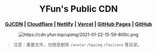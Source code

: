 <h1 align="center">YFun's Public CDN</h1>
<h3 align="center">
  <a href="https://gjcdn.com">GJCDN</a> |  <a href="https://cloudflare.com">Cloudflare</a> | <a href="https://www.netlify.com">Netlify</a> | 
  <a href="https://vercel.com">Vercel</a> | <a href="https://pages.github.com">GitHub Pages</a> | <a href="https://github.com">GitHub</a>
</h3>
<p align="center">
<img src="https://cdn.yfun.top/upimg/2021-01-22-15-59-8lI0lc.png" alt="https://cdn.yfun.top/upimg/2021-01-22-15-59-8lI0lc.png">
</p>


> 注意：重要文件，勿随意删除 `/avatar` `/hppimg` `/favicons` 等目录。
